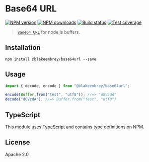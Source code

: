 # Base64 URL

[![NPM version](https://img.shields.io/npm/v/@blakeembrey/base64url.svg?style=flat)](https://npmjs.org/package/@blakeembrey/base64url)
[![NPM downloads](https://img.shields.io/npm/dm/@blakeembrey/base64url.svg?style=flat)](https://npmjs.org/package/@blakeembrey/base64url)
[![Build status](https://img.shields.io/travis/blakeembrey/base64url.svg?style=flat)](https://travis-ci.org/blakeembrey/base64url)
[![Test coverage](https://img.shields.io/coveralls/blakeembrey/base64url.svg?style=flat)](https://coveralls.io/r/blakeembrey/base64url?branch=master)

> [`Base64 URL`](http://en.wikipedia.org/wiki/Base64#RFC_4648) for node.js buffers.

## Installation

```
npm install @blakeembrey/base64url --save
```

## Usage

```js
import { decode, encode } from "@blakeembrey/base64url";

encode(Buffer.from("test", "utf8")); //=> "dGVzdA"
decode("dGVzdA"); //=> Buffer.from("test", "utf8")
```

## TypeScript

This module uses [TypeScript](https://github.com/Microsoft/TypeScript) and contains type definitions on NPM.

## License

Apache 2.0
